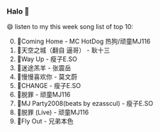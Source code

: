 

### Halo 👋

😄 listen to my this week song list of top 10:

0. 🌈Coming Home - MC HotDog 热狗/顽童MJ116
1. 🌈天空之城（翻自 逼哥）  - 耿十三
2. 🌈Way Up - 瘦子E.SO
3. 🌈迷途羔羊 - 张震岳
4. 🌈慢慢喜欢你 - 莫文蔚
5. 🌈CHANGE - 瘦子E.SO
6. 🌈脱罪 - 顽童MJ116
7. 🌈MJ Party2008(beats by ezasscul) - 瘦子E.SO
8. 🌈脱罪 (Live) - 顽童MJ116
9. 🌈Fly Out - 兄弟本色

